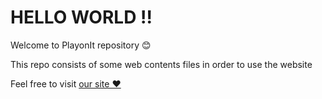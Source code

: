 # HELLO WORLD !!

Welcome to PlayonIt repository 😊

This repo consists of some web contents files in order to use the website

Feel free to visit [our site ❤](https://rahmansk.github.io)
